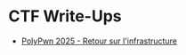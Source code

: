 # CTF Write-Ups
- [PolyPwn 2025 - Retour sur l'infrastructure](./PolyPwn2025/Retour_sur_l_infrastructure.md) 